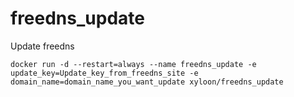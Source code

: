 # freedns_update
Update freedns

```
docker run -d --restart=always --name freedns_update -e update_key=Update_key_from_freedns_site -e domain_name=domain_name_you_want_update xyloon/freedns_update
```
